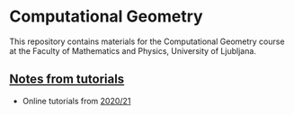 # Computational Geometry

This repository contains materials for the Computational Geometry course at the Faculty of Mathematics and Physics, University of Ljubljana.

## [Notes from tutorials](notes)

* Online tutorials from [2020/21](notes/2020-21)
